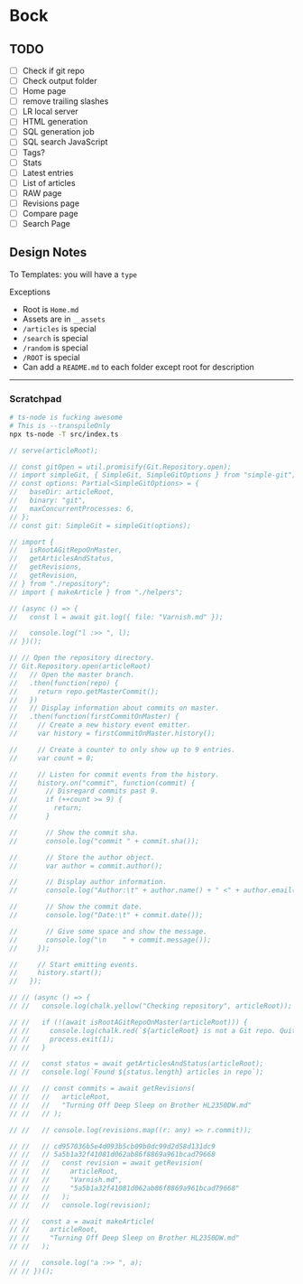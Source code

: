 # Bock

## TODO

* [ ] Check if git repo
* [ ] Check output folder
* [ ] Home page
* [ ] remove trailing slashes
* [ ] LR local server
* [ ] HTML generation
* [ ] SQL generation job
* [ ] SQL search JavaScript
* [ ] Tags?
* [ ] Stats
* [ ] Latest entries
* [ ] List of articles
* [ ] RAW page
* [ ] Revisions page
* [ ] Compare page
* [ ] Search Page

## Design Notes

To Templates: you will have a `type` 

Exceptions

* Root is `Home.md`
* Assets are in `__assets`
* `/articles` is special
* `/search` is special
* `/random` is special
* `/ROOT` is special
* Can add a `README.md` to each folder except root for description

---

### Scratchpad

```bash
# ts-node is fucking awesome
# This is --transpileOnly
npx ts-node -T src/index.ts
```

```javascript
// serve(articleRoot);

// const gitOpen = util.promisify(Git.Repository.open);
// import simpleGit, { SimpleGit, SimpleGitOptions } from "simple-git";
// const options: Partial<SimpleGitOptions> = {
//   baseDir: articleRoot,
//   binary: "git",
//   maxConcurrentProcesses: 6,
// };
// const git: SimpleGit = simpleGit(options);

// import {
//   isRootAGitRepoOnMaster,
//   getArticlesAndStatus,
//   getRevisions,
//   getRevision,
// } from "./repository";
// import { makeArticle } from "./helpers";

// (async () => {
//   const l = await git.log({ file: "Varnish.md" });

//   console.log("l :>> ", l);
// })();

// // Open the repository directory.
// Git.Repository.open(articleRoot)
//   // Open the master branch.
//   .then(function(repo) {
//     return repo.getMasterCommit();
//   })
//   // Display information about commits on master.
//   .then(function(firstCommitOnMaster) {
//     // Create a new history event emitter.
//     var history = firstCommitOnMaster.history();

//     // Create a counter to only show up to 9 entries.
//     var count = 0;

//     // Listen for commit events from the history.
//     history.on("commit", function(commit) {
//       // Disregard commits past 9.
//       if (++count >= 9) {
//         return;
//       }

//       // Show the commit sha.
//       console.log("commit " + commit.sha());

//       // Store the author object.
//       var author = commit.author();

//       // Display author information.
//       console.log("Author:\t" + author.name() + " <" + author.email() + ">");

//       // Show the commit date.
//       console.log("Date:\t" + commit.date());

//       // Give some space and show the message.
//       console.log("\n    " + commit.message());
//     });

//     // Start emitting events.
//     history.start();
//   });

// // (async () => {
// //   console.log(chalk.yellow("Checking repository", articleRoot));

// //   if (!(await isRootAGitRepoOnMaster(articleRoot))) {
// //     console.log(chalk.red(`${articleRoot} is not a Git repo. Quitting!`));
// //     process.exit(1);
// //   }

// //   const status = await getArticlesAndStatus(articleRoot);
// //   console.log(`Found ${status.length} articles in repo`);

// //   // const commits = await getRevisions(
// //   //   articleRoot,
// //   //   "Turning Off Deep Sleep on Brother HL2350DW.md"
// //   // );

// //   // console.log(revisions.map((r: any) => r.commit));

// //   // cd957036b5e4d093b5cb09b0dc99d2d58d131dc9
// //   // 5a5b1a32f41081d062ab86f8869a961bcad79668
// //   //   const revision = await getRevision(
// //   //     articleRoot,
// //   //     "Varnish.md",
// //   //     "5a5b1a32f41081d062ab86f8869a961bcad79668"
// //   //   );
// //   //   console.log(revision);

// //   const a = await makeArticle(
// //     articleRoot,
// //     "Turning Off Deep Sleep on Brother HL2350DW.md"
// //   );

// //   console.log("a :>> ", a);
// // })();
```